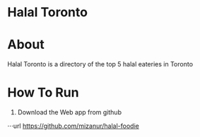 # Halal Toronto

# About

Halal Toronto is a directory of the top 5 halal eateries in Toronto

# How To Run

1. Download the Web app from github

⋅⋅⋅url https://github.com/mizanur/halal-foodie